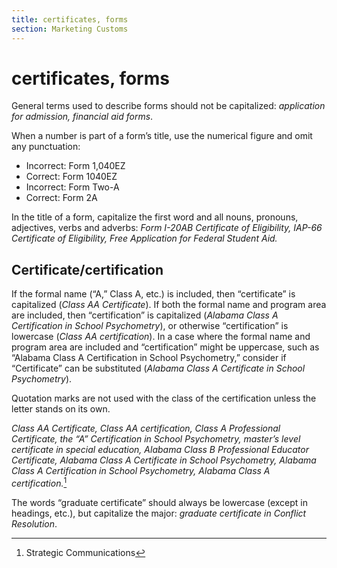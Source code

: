 ```yaml
---
title: certificates, forms
section: Marketing Customs
---
```

# certificates, forms

General terms used to describe forms should not be capitalized: _application for admission, financial aid forms_.

When a number is part of a form’s title, use the numerical figure and omit any punctuation:

*   Incorrect: Form 1,040EZ
*   Correct: Form 1040EZ
*   Incorrect: Form Two-A
*   Correct: Form 2A

In the title of a form, capitalize the first word and all nouns, pronouns, adjectives, verbs and adverbs: _Form I-20AB Certificate of Eligibility, IAP-66 Certificate of Eligibility, Free Application for Federal Student Aid._

## Certificate/certification
If the formal name (“A,” Class A, etc.) is included, then “certificate” is capitalized (_Class AA Certificate_). If both the formal name and program area are included, then “certification” is capitalized (_Alabama Class A Certification in School Psychometry_), or otherwise “certification” is lowercase (_Class AA certification_). In a case where the formal name and program area are included and “certification” might be uppercase, such as “Alabama Class A Certification in School Psychometry,” consider if “Certificate” can be substituted (_Alabama Class A Certificate in School Psychometry_).

Quotation marks are not used with the class of the certification unless the letter stands on its own.

_Class AA Certificate, Class AA certification, Class A Professional Certificate, the “A” Certification in School Psychometry, master’s level certificate in special education, Alabama Class B Professional Educator Certificate, Alabama Class A Certificate in School Psychometry, Alabama Class A Certification in School Psychometry, Alabama Class A certification._[^78]

The words “graduate certificate” should always be lowercase (except in headings, etc.), but capitalize the major: _graduate certificate in Conflict Resolution_.

[^78]: Strategic Communications